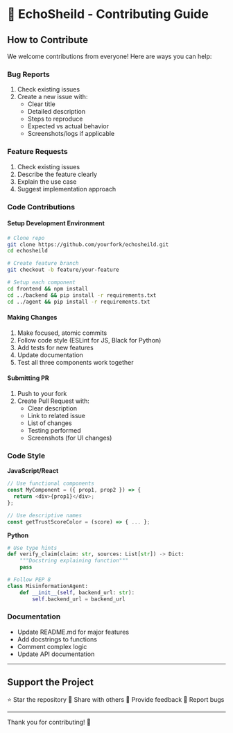 # 🎯 EchoSheild - Contributing Guide

## How to Contribute

We welcome contributions from everyone! Here are ways you can help:

### Bug Reports
1. Check existing issues
2. Create a new issue with:
   - Clear title
   - Detailed description
   - Steps to reproduce
   - Expected vs actual behavior
   - Screenshots/logs if applicable

### Feature Requests
1. Check existing issues
2. Describe the feature clearly
3. Explain the use case
4. Suggest implementation approach

### Code Contributions

#### Setup Development Environment
```bash
# Clone repo
git clone https://github.com/yourfork/echosheild.git
cd echosheild

# Create feature branch
git checkout -b feature/your-feature

# Setup each component
cd frontend && npm install
cd ../backend && pip install -r requirements.txt
cd ../agent && pip install -r requirements.txt
```

#### Making Changes
1. Make focused, atomic commits
2. Follow code style (ESLint for JS, Black for Python)
3. Add tests for new features
4. Update documentation
5. Test all three components work together

#### Submitting PR
1. Push to your fork
2. Create Pull Request with:
   - Clear description
   - Link to related issue
   - List of changes
   - Testing performed
   - Screenshots (for UI changes)

### Code Style

**JavaScript/React**
```javascript
// Use functional components
const MyComponent = ({ prop1, prop2 }) => {
  return <div>{prop1}</div>;
};

// Use descriptive names
const getTrustScoreColor = (score) => { ... };
```

**Python**
```python
# Use type hints
def verify_claim(claim: str, sources: List[str]) -> Dict:
    """Docstring explaining function"""
    pass

# Follow PEP 8
class MisinformationAgent:
    def __init__(self, backend_url: str):
        self.backend_url = backend_url
```

### Documentation
- Update README.md for major features
- Add docstrings to functions
- Comment complex logic
- Update API documentation

---

## Support the Project

⭐ Star the repository
📢 Share with others
💬 Provide feedback
🐛 Report bugs

---

Thank you for contributing! 🚀
